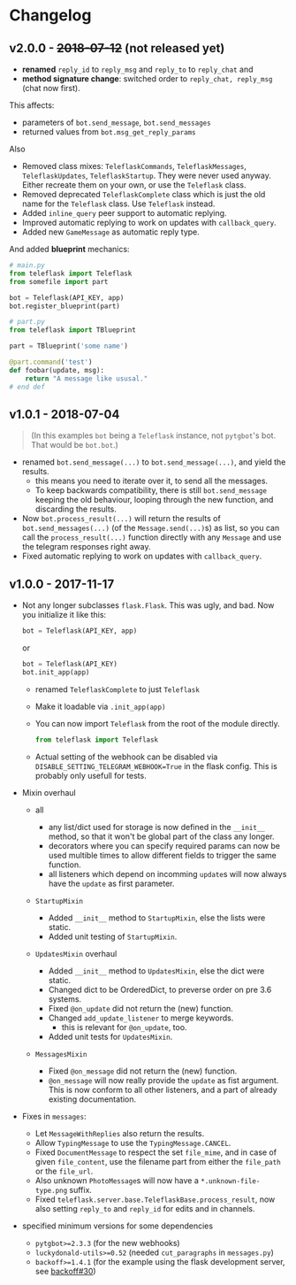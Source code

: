 # Changelog
## v2.0.0 - ~~2018-07-12~~ (not released yet)
- **renamed** `reply_id` to `reply_msg` and `reply_to` to `reply_chat` and
- **method signature change**: switched order to `reply_chat, reply_msg` (chat now first).

This affects:

- parameters of `bot.send_message`, `bot.send_messages`
- returned values from `bot.msg_get_reply_params`

Also

- Removed class mixes: `TeleflaskCommands`, `TeleflaskMessages`, `TeleflaskUpdates`, `TeleflaskStartup`. They were never used anyway.
    Either recreate them on your own, or use the `Teleflask` class.
- Removed deprecated `TeleflaskComplete` class which is just the old name for the `Teleflask` class.
    Use `Teleflask` instead.
- Added `inline_query` peer support to automatic replying.
- Improved automatic replying to work on updates with `callback_query`.
- Added new `GameMessage` as automatic reply type.

And added **blueprint** mechanics:

```python
# main.py
from teleflask import Teleflask
from somefile import part

bot = Teleflask(API_KEY, app)
bot.register_blueprint(part)
```

```python
# part.py
from teleflask import TBlueprint

part = TBlueprint('some name')

@part.command('test')
def foobar(update, msg):
    return "A message like ususal."
# end def
```


## v1.0.1 - 2018-07-04
> (In this examples `bot` being a `Teleflask` instance, not `pytgbot`'s bot. That would be `bot.bot`.)

- renamed `bot.send_message(...)` to `bot.send_message(...)`, and yield the results.
    - this means you need to iterate over it, to send all the messages.
    - To keep backwards compatibility, there is still `bot.send_message` keeping the old behaviour, looping through the new function, and discarding the results.
- Now `bot.process_result(...)` will return the results of `bot.send_messages(...)` (of the `Message.send(...)`s) as list,
  so you can call the `process_result(...)` function directly with any `Message` and use the telegram responses right away.
- Fixed automatic replying to work on updates with `callback_query`.


## v1.0.0 - 2017-11-17
- Not any longer subclasses `flask.Flask`. This was ugly, and bad.
    Now you initialize it like this:
    ```python    
    bot = Teleflask(API_KEY, app)
    ```
    or 
    ```python
    bot = Teleflask(API_KEY)
    bot.init_app(app)
    ```
    - renamed `TeleflaskComplete` to just `Teleflask`
    - Make it loadable via `.init_app(app)`
    
    - You can now import `Teleflask` from the root of the module directly.
        ```python
        from teleflask import Teleflask
        ```
    - Actual setting of the webhook can be disabled via `DISABLE_SETTING_TELEGRAM_WEBHOOK=True` in the flask config.
      This is probably only usefull for tests.

- Mixin overhaul
    - all
        - any list/dict used for storage is now defined in the `__init__` method, so that it won't be global part of the class any longer.
        - decorators where you can specify required params can now be used multible times to allow different fields to trigger the same function.
        - all listeners which depend on incomming `update`s will now always have the `update` as first parameter.

    - `StartupMixin`
        - Added `__init__` method to `StartupMixin`, else the lists were static.
        - Added unit testing of `StartupMixin`.

    - `UpdatesMixin` overhaul
        - Added `__init__` method to `UpdatesMixin`, else the dict were static.
        - Changed dict to be OrderedDict, to preverse order on pre 3.6 systems.
        - Fixed `@on_update` did not return the (new) function.
        - Changed `add_update_listener` to merge keywords.
            - this is relevant for `@on_update`, too.
        - Added unit tests for `UpdatesMixin`.
    - `MessagesMixin`
        - Fixed `@on_message` did not return the (new) function.
        - `@on_message` will now really provide the `update` as fist argument.
            This is now conform to all other listeners, and a part of already existing documentation.

- Fixes in `messages`:
    - Let `MessageWithReplies` also return the results.
    - Allow `TypingMessage` to use the `TypingMessage.CANCEL`.
    - Fixed `DocumentMessage` to respect the set `file_mime`, and in case of given `file_content`, use the filename part from either the `file_path` or the `file_url`.
    - Also unknown `PhotoMessage`s will now have a `*.unknown-file-type.png` suffix.
    - Fixed `teleflask.server.base.TeleflaskBase.process_result`, now also setting `reply_to` and `reply_id` for edits and in channels.

- specified minimum versions for some dependencies
    - `pytgbot>=2.3.3` (for the new webhooks)
    - `luckydonald-utils>=0.52` (needed `cut_paragraphs` in `messages.py`)
    - `backoff>=1.4.1` (for the example using the flask development server, see [backoff#30](https://github.com/litl/backoff/issues/30))
        
